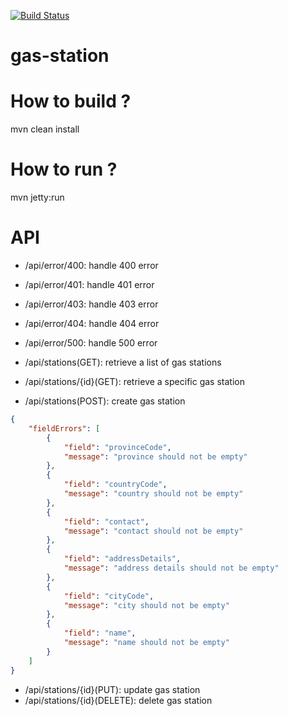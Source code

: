 [![Build Status](https://travis-ci.org/ogstation/gas-station.svg)](https://travis-ci.org/ogstation/gas-station)

gas-station
===========

How to build ?
======
mvn clean install

How to run ?
======
mvn jetty:run
 
API
======
* /api/error/400: handle 400 error
* /api/error/401: handle 401 error
* /api/error/403: handle 403 error
* /api/error/404: handle 404 error
* /api/error/500: handle 500 error

* /api/stations(GET): retrieve a list of gas stations

* /api/stations/{id}(GET): retrieve a specific gas station
* /api/stations(POST): create gas station
``` json
{
    "fieldErrors": [
        {
            "field": "provinceCode",
            "message": "province should not be empty"
        },
        {
            "field": "countryCode",
            "message": "country should not be empty"
        },
        {
            "field": "contact",
            "message": "contact should not be empty"
        },
        {
            "field": "addressDetails",
            "message": "address details should not be empty"
        },
        {
            "field": "cityCode",
            "message": "city should not be empty"
        },
        {
            "field": "name",
            "message": "name should not be empty"
        }
    ]
}
```
* /api/stations/{id}(PUT): update gas station
* /api/stations/{id}(DELETE): delete gas station